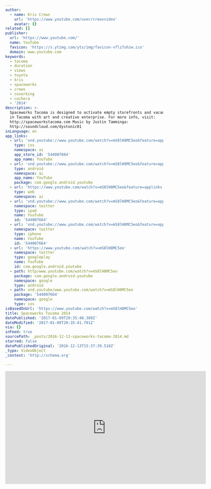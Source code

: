```yaml
---
author:
  - name: Kris Crews
    url: 'https://www.youtube.com/user/crewsvideo'
    avatar: {}
related: []
publisher:
  url: 'https://www.youtube.com/'
  name: YouTube
  favicon: 'https://s.ytimg.com/yts/img/favicon-vflz7uhzw.ico'
  domain: www.youtube.com
keywords:
  - tacoma
  - duration
  - views
  - toyota
  - kris
  - spaceworks
  - crews
  - coverking
  - cochera
  - '2014'
description: >-
  Spaceworks Tacoma is designed to activate empty storefronts and vacant spaces
  in Tacoma with art and creative enterprise. For more info, visit:
  http://spaceworkstacoma.com Music by Justin Tamminga:
  http://soundcloud.com/dystonic01
inLanguage: en
app_links:
  - url: 'vnd.youtube://www.youtube.com/watch?v=mS8lH8MC5eo&feature=applinks'
    type: ios
    namespace: ai
    app_store_id: '544007664'
    app_name: YouTube
  - url: 'vnd.youtube://www.youtube.com/watch?v=mS8lH8MC5eo&feature=applinks'
    type: android
    namespace: ai
    app_name: YouTube
    package: com.google.android.youtube
  - url: 'https://www.youtube.com/watch?v=mS8lH8MC5eo&feature=applinks'
    type: web
    namespace: ai
  - url: 'vnd.youtube://www.youtube.com/watch?v=mS8lH8MC5eo&feature=applinks'
    namespace: twitter
    type: ipad
    name: YouTube
    id: '544007664'
  - url: 'vnd.youtube://www.youtube.com/watch?v=mS8lH8MC5eo&feature=applinks'
    namespace: twitter
    type: iphone
    name: YouTube
    id: '544007664'
  - url: 'https://www.youtube.com/watch?v=mS8lH8MC5eo'
    namespace: twitter
    type: googleplay
    name: YouTube
    id: com.google.android.youtube
  - path: http/www.youtube.com/watch?v=mS8lH8MC5eo
    package: com.google.android.youtube
    namespace: google
    type: android
  - path: vnd.youtube/www.youtube.com/watch?v=mS8lH8MC5eo
    package: '544007664'
    namespace: google
    type: ios
isBasedOnUrl: 'https://www.youtube.com/watch?v=mS8lH8MC5eo'
title: Spaceworks Tacoma 2014
datePublished: '2017-01-09T20:35:48.369Z'
dateModified: '2017-01-09T20:35:41.701Z'
via: {}
inFeed: true
sourcePath: _posts/2016-12-13-spaceworks-tacoma-2014.md
starred: false
datePublishedOriginal: '2016-12-13T15:37:39.516Z'
_type: VideoObject
_context: 'http://schema.org'

---
```

<iframe src="https://cdn.embedly.com/widgets/media.html?src=https%3A%2F%2Fwww.youtube.com%2Fembed%2FmS8lH8MC5eo%3Ffeature%3Doembed&amp;url=http%3A%2F%2Fwww.youtube.com%2Fwatch%3Fv%3DmS8lH8MC5eo&amp;image=https%3A%2F%2Fi.ytimg.com%2Fvi%2FmS8lH8MC5eo%2Fhqdefault.jpg&amp;key=b7d04c9b404c499eba89ee7072e1c4f7&amp;type=text%2Fhtml&amp;schema=youtube" width="640" height="360" scrolling="no" frameborder="0" allowfullscreen="" style=""></iframe>